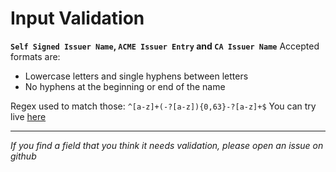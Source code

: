# Input Validation

**`Self Signed Issuer Name`, `ACME Issuer Entry` and `CA Issuer Name`**
Accepted formats are:

- Lowercase letters and single hyphens between letters
- No hyphens at the beginning or end of the name

Regex used to match those: `^[a-z]+(-?[a-z]){0,63}-?[a-z]+$`
You can try live [here](https://regex101.com/r/wKN01j/1)

---

_If you find a field that you think it needs validation, please open an issue on github_
